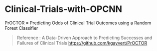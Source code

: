 # Clinical-Trials-with-OPCNN

PrOCTOR = Predicting Odds of Clinical Trial Outcomes using a Random Forest Classifier
> Reference : A Data-Driven Approach to Predicting Successes and Failures of Clinical Trials
> https://github.com/kgayvert/PrOCTOR
